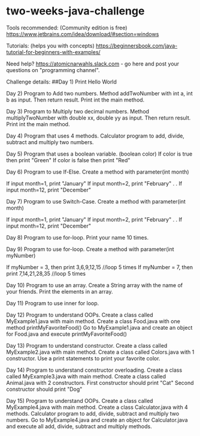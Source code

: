 # two-weeks-java-challenge

Tools recommended: (Community edition is free)
https://www.jetbrains.com/idea/download/#section=windows  

Tutorials: (helps you with concepts)
https://beginnersbook.com/java-tutorial-for-beginners-with-examples/

Need help?
https://atomicnarwahls.slack.com - go here and post your questions on "programming channel".

Challenge details:
##Day 1)  Print Hello World

Day 2) Program to Add two numbers.
Method addTwoNumber with int a, int b as input. 
Then return result. Print int the main method.  

Day 3) Program to Multiply two decimal numbers.
Method multiplyTwoNumber with double xx, double yy as input. 
Then return result. Print int the main method.

Day 4) Program that uses 4 methods.
Calculator program to add, divide, subtract and multiply two numbers.

Day 5) Program that uses a boolean variable. (boolean color)
If color is true then print "Green"
If color is false then print "Red"

Day 6) Program to use If-Else.
Create a method with parameter(int month)

If input month=1, print "January"
If input month=2, print "February"
.
.
If input month=12, print "December"

Day 7) Program to use Switch-Case.
Create a method with parameter(int month)

If input month=1, print "January"
If input month=2, print "February"
.
.
If input month=12, print "December"

Day 8) Program to use for-loop.
Print your name 10 times.

Day 9) Program to use for-loop.
Create a method with parameter(int myNumber)

If myNumber = 3, then print 3,6,9,12,15 //loop 5 times
If myNumber = 7, then print 7,14,21,28,35 //loop 5 times

Day 10) Program to use an array.
Create a String array with the name of your friends. Print the elements in an array.

Day 11) Program to use inner for loop.

Day 12) Program to understand OOPs.
Create a class called MyExample1.java with main method.
Create a class Food.java with one method printMyFavoriteFood()
Go to MyExample1.java and create an object for Food.java and execute printMyFavoriteFood()

Day 13) Program to understand constructor.
Create a class called MyExample2.java with main method.
Create a class called Colors.java with 1 constructor.
Use a print statements to print your favorite color.

Day 14) Program to understand constructor overloading.
Create a class called MyExample3.java with main method.
Create a class called Animal.java with 2 constructors.
First constructor should print "Cat"
Second constructor should print "Dog"

Day 15) Program to understand OOPs.
Create a class called MyExample4.java with main method.
Create a class Calculator.java with 4 methods. Calculator program to add, divide, subtract and multiply two numbers.
Go to MyExample4.java and create an object for Calculator.java and execute all add, divide, subtract and multiply methods.
